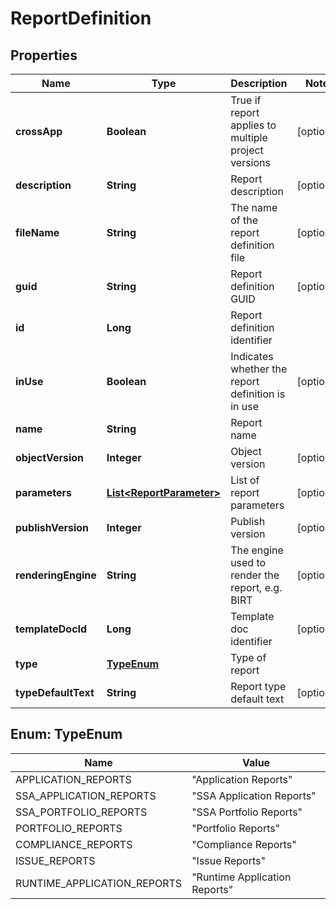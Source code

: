 
# ReportDefinition

## Properties
Name | Type | Description | Notes
------------ | ------------- | ------------- | -------------
**crossApp** | **Boolean** | True if report applies to multiple project versions |  [optional]
**description** | **String** | Report description |  [optional]
**fileName** | **String** | The name of the report definition file |  [optional]
**guid** | **String** | Report definition GUID |  [optional]
**id** | **Long** | Report definition identifier | 
**inUse** | **Boolean** | Indicates whether the report definition is in use |  [optional]
**name** | **String** | Report name | 
**objectVersion** | **Integer** | Object version |  [optional]
**parameters** | [**List&lt;ReportParameter&gt;**](ReportParameter.md) | List of report parameters |  [optional]
**publishVersion** | **Integer** | Publish version |  [optional]
**renderingEngine** | **String** | The engine used to render the report, e.g. BIRT |  [optional]
**templateDocId** | **Long** | Template doc identifier |  [optional]
**type** | [**TypeEnum**](#TypeEnum) | Type of report | 
**typeDefaultText** | **String** | Report type default text |  [optional]


<a name="TypeEnum"></a>
## Enum: TypeEnum
Name | Value
---- | -----
APPLICATION_REPORTS | &quot;Application Reports&quot;
SSA_APPLICATION_REPORTS | &quot;SSA Application Reports&quot;
SSA_PORTFOLIO_REPORTS | &quot;SSA Portfolio Reports&quot;
PORTFOLIO_REPORTS | &quot;Portfolio Reports&quot;
COMPLIANCE_REPORTS | &quot;Compliance Reports&quot;
ISSUE_REPORTS | &quot;Issue Reports&quot;
RUNTIME_APPLICATION_REPORTS | &quot;Runtime Application Reports&quot;



